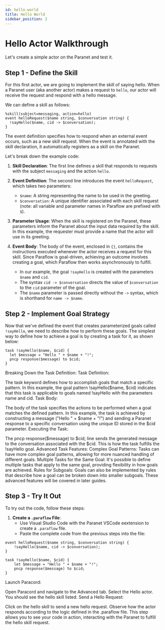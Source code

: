 ```yaml
---
id: hello-world
title: Hello World
sidebar_position: 2
---
```


# Hello Actor Walkthrough

Let's create a simple actor on the Paranet and test it.

## Step 1 - Define the Skill

For this first actor, we are going to implement the skill of saying hello. When a Paranet user (aka another actor) makes a request to `hello`, our actor will receive the request and respond with a hello message.

We can define a skill as follows:

```paraflow
%skill(subject=messaging, action=hello)
event helloRequest($name string, $conversation string) {
  !sayHello($name, cid -> $conversation);
}
```

The event definition specifies how to respond when an external event occurs, such as a new skill request. When the event is annotated with the skill declaration, it automatically registers as a skill on the Paranet.

Let's break down the example code:

1. **Skill Declaration**: The first line defines a skill that responds to requests with the subject `messaging` and the action `hello`.

2. **Event Definition**: The second line introduces the event `helloRequest`, which takes two parameters:
   - `$name`: A string representing the name to be used in the greeting.
   - `$conversation`: A unique identifier associated with each skill request (note: all variable and parameter names in Paraflow are prefixed with `$`).

3. **Parameter Usage**: When the skill is registered on the Paranet, these parameters inform the Paranet about the input data required by the skill. In this example, the requester must provide a name that the actor will use in its greeting.

4. **Event Body**: The body of the event, enclosed in `{}`, contains the instructions executed whenever the actor receives a request for this skill. Since Paraflow is goal-driven, achieving an outcome involves creating a goal, which Paraflow then works asynchronously to fulfill. 

   - In our example, the goal `!sayHello` is created with the parameters `$name` and `cid`. 
   - The syntax `cid -> $conversation` directs the value of `$conversation` to the `cid` parameter of the goal.
   - The `$name` parameter is passed directly without the `->` syntax, which is shorthand for `name -> $name`.

## Step 2 - Implement Goal Strategy

Now that we've defined the event that creates parameterized goals called `!sayHello`, we need to describe how to perform these goals. The simplest way to define how to achieve a goal is by creating a task for it, as shown below:

```paraflow
task !sayHello($name, $cid) {
  let $message = "Hello " + $name + "!";
  pncp response($message) to $cid;
}
```
Breaking Down the Task Definition:
Task Definition:

The task keyword defines how to accomplish goals that match a specific pattern.
In this example, the goal pattern !sayHello($name, $cid) indicates that this task is applicable to goals named !sayHello with the parameters name and cid.
Task Body:

The body of the task specifies the actions to be performed when a goal matches the defined pattern.
In this example, the task is achieved by constructing a message ("Hello " + $name + "!") and sending a Paranet response to a specific conversation using the unique ID stored in the $cid parameter.
Executing the Task:

The pncp response($message) to $cid; line sends the generated message to the conversation associated with the $cid. This is how the task fulfills the !sayHello goal.
Advanced Task Features:
Complex Goal Patterns: Tasks can have more complex goal patterns, allowing for more nuanced handling of different goals.
Multiple Tasks for the Same Goal: It's possible to define multiple tasks that apply to the same goal, providing flexibility in how goals are achieved.
Rules for Subgoals: Goals can also be implemented by rules that describe how a goal can be broken down into smaller subgoals. These advanced features will be covered in later guides.

## Step 3 - Try It Out

To try out the code, follow these steps:

1. **Create a `.paraflow` File**:
   - Use Visual Studio Code with the Paranet VSCode eextension to create a `.paraflow` file.
   - Paste the complete code from the previous steps into the file:


```%skill(subject=messaging, action=hello)
event helloRequest($name string, $conversation string) {
    !sayHello($name, cid -> $conversation);
}

task !sayHello($name, $cid) {
    let $message = "Hello " + $name + "!";
    pncp response($message) to $cid;
}
```

Launch Paracord:

Open Paracord and navigate to the Advanced tab.
Select the Hello actor. You should see the hello skill listed.
Send a Hello Request:

Click on the hello skill to send a new hello request.
Observe how the actor responds according to the logic defined in the .paraflow file.
This step allows you to see your code in action, interacting with the Paranet to fulfill the hello skill request.